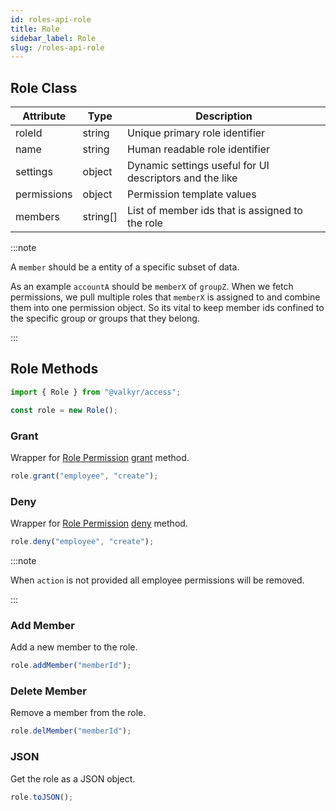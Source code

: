 ```yaml
---
id: roles-api-role
title: Role
sidebar_label: Role
slug: /roles-api-role
---
```


## Role Class

| Attribute   | Type     | Description                                             |
| ----------- | -------- | ------------------------------------------------------- |
| roleId      | string   | Unique primary role identifier                          |
| name        | string   | Human readable role identifier                          |
| settings    | object   | Dynamic settings useful for UI descriptors and the like |
| permissions | object   | Permission template values                              |
| members     | string[] | List of member ids that is assigned to the role         |

:::note

A `member` should be a entity of a specific subset of data.

As an example `accountA` should be `memberX` of `groupZ`. When we fetch permissions, we pull multiple roles that `memberX` is assigned to and combine them into one permission object. So its vital to keep member ids confined to the specific group or groups that they belong.

:::

## Role Methods

```ts
import { Role } from "@valkyr/access";

const role = new Role();
```

### Grant

Wrapper for [Role Permission](roles-api-role-permission) [grant](roles-api-role-permission#grant) method.

```ts title="role.grant<Data = unknown>(resource: Resource, action: Action, data?: Data): RolePermission"
role.grant("employee", "create");
```

### Deny

Wrapper for [Role Permission](roles-api-role-permission) [deny](roles-api-role-permission#deny) method.

```ts title="role.deny(resource: Resource, action?: Action): RolePermission"
role.deny("employee", "create");
```

:::note

When `action` is not provided all employee permissions will be removed.

:::

### Add Member

Add a new member to the role.

```ts title="role.addMember(memberId: string): Promise<void>"
role.addMember("memberId");
```

### Delete Member

Remove a member from the role.

```ts title="role.delMember(memberId: string): Promise<void>"
role.delMember("memberId");
```

### JSON

Get the role as a JSON object.

```ts title="role.toJSON(): object"
role.toJSON();
```
